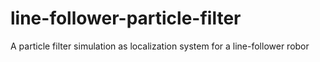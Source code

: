 # line-follower-particle-filter
A particle filter simulation as localization system for a line-follower robor
